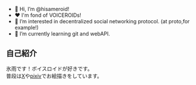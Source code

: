 - 👋 Hi, I’m @hisameroid!
- ❤️ I'm fond of VOICEROIDs!
- 👀 I’m interested in decentralized social networking protocol. (at proto,for example!)
- 🌱 I’m currently learning git and webAPI.

## 自己紹介
氷雨です！ボイスロイドが好きです。
<br>
普段は[X](https://x.com/hisameroid)や[pixiv](https://www.pixiv.net/users/94934368)でお絵描きをしています。
